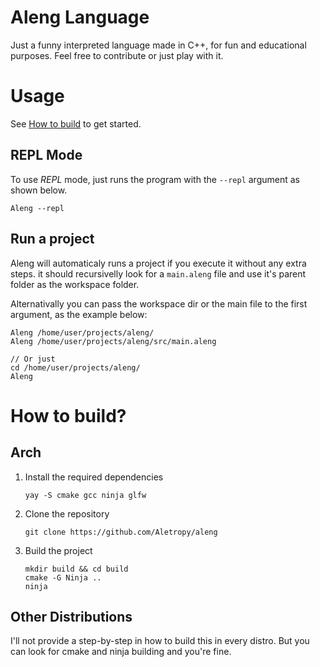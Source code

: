# Aleng Language

Just a funny interpreted language made in C++, for fun and educational purposes.
Feel free to contribute or just play with it.

# Usage

See [How to build](#how-to-build) to get started.

## REPL Mode

To use *REPL* mode, just runs the program with the `--repl` argument as shown below.

```
Aleng --repl
```

## Run a project

Aleng will automaticaly runs a project if you execute it without any extra steps. it should recursivelly look for a `main.aleng` file and use it's parent folder as the workspace folder.

Alternativally you can pass the workspace dir or the main file to the first argument, as the example below:

```
Aleng /home/user/projects/aleng/
Aleng /home/user/projects/aleng/src/main.aleng

// Or just
cd /home/user/projects/aleng/
Aleng
```

# How to build?

## Arch

1. Install the required dependencies

    ```
    yay -S cmake gcc ninja glfw
    ```

2. Clone the repository

    ```
    git clone https://github.com/Aletropy/aleng
    ```

3. Build the project

    ```
    mkdir build && cd build
    cmake -G Ninja ..
    ninja
    ```

## Other Distributions

I'll not provide a step-by-step in how to build this in every distro. But you can look for cmake and ninja building and you're fine.
